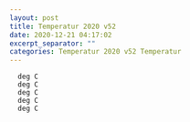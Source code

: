 ```yaml
---
layout: post
title: Temperatur 2020 v52
date: 2020-12-21 04:17:02
excerpt_separator: ""
categories: Temperatur 2020 v52 Temperatur
---
```

```
  deg C
  deg C
  deg C
  deg C
  deg C
```
